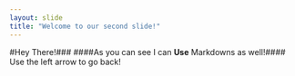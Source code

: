 ```yaml
---
layout: slide
title: "Welcome to our second slide!"
---
```

#Hey There!### 
####As you can see I can **Use** Markdowns as well!#### 
Use the left arrow to go back!
